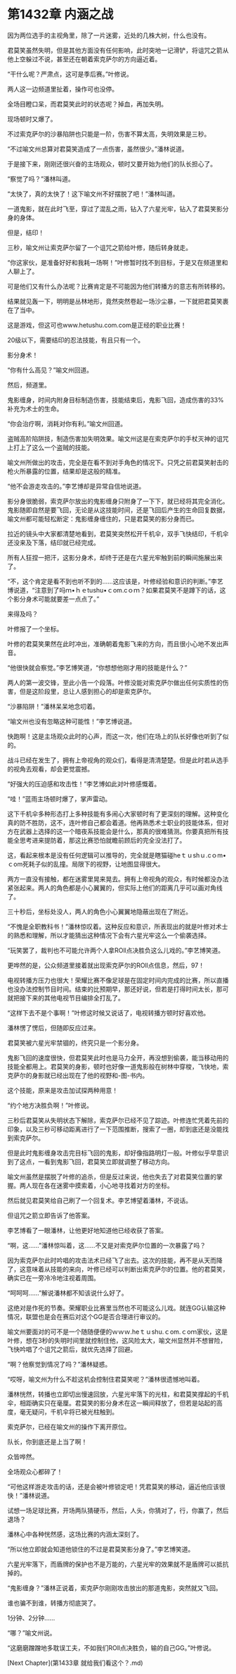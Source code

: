 # 第1432章 内涵之战

因为两位选手的主视角里，除了一片迷雾，近处的几株大树，什么也没有。

君莫笑虽然失明，但是其他方面没有任何影响，此时突地一记滑铲，将诅咒之箭从他上空躲过不说，甚至还在朝着索克萨尔的方向逼近着。

“干什么呢？严肃点，这可是季后赛。”叶修说。

两人这一边频道里扯着，操作可也没停。

全场目瞪口呆，而君莫笑此时的状态呢？掉血，再加失明。

现场顿时又爆了。

不过索克萨尔的沙暴陷阱也只能是一阶，伤害不算太高，失明效果是三秒。

“不过喻文州总算对君莫笑造成了一点伤害，虽然很少。”潘林说道。

于是接下来，刚刚还很兴奋的主场观众，顿时又要开始为他们的队长担心了。

“察觉了吗？”潘林叫道。

“太快了，真的太快了！这下喻文州不好摆脱了吧！”潘林叫道。

一道鬼影，就在此时飞至，穿过了混乱之雨，钻入了六星光牢，钻入了君莫笑影分身的身体。

但是，结印！

三秒，喻文州让索克萨尔留了一个诅咒之箭给叶修，随后转身就走。

“你这家伙，是准备好好和我耗一场啊！”叶修暂时找不到目标，于是又在频道里和人聊上了。

可是他们又有什么办法呢？比赛肯定是不可能因为他们转播方的意志有所转移的。

结果就见轰一下，明明是丛林地形，竟然突然卷起一场沙尘暴，一下就把君莫笑裹在了当中。

这是游戏，但这可也www.hetushu.com.com是正经的职业比赛！

20级以下，需要结印的忍法技能，有且只有一个。

影分身术！

“你有什么高见？”喻文州回道。

然后，频道里。

鬼影缠身，时间内附身目标制造伤害，技能结束后，鬼影飞回，造成伤害的33%补充为术士的生命。

“你会治疗啊，消耗对你有利。”喻文州回道。

盗贼高阶陷阱技，制造伤害加失明效果。喻文州这是在索克萨尔的手杖灭神的诅咒上打上了这么一个盗贼的技能。

喻文州所做出的攻击，完全是在看不到对手角色的情况下。只凭之前君莫笑射击的枪火所暴露的位置，结果却是这般的精准。

“他不会游走攻击的。”李艺博却是异常自信地说道。

影分身很脆弱，索克萨尔放出的鬼影缠身只附身了一下下，就已经将其完全消化。鬼影随即自然是要飞回，无论是从这技能时间，还是飞回后产生的生命回复数据，喻文州都可能轻松断定：鬼影缠身缠住的，只是君莫笑的影分身而已。

拉近的镜头中大家都清楚地看到，君莫笑突然松开千机伞，双手飞快结印，千机伞还没来及下落，结印就已经完成。

所有人狂捏一把汗，这影分身术，却终于还是在六星光牢触到前的瞬间施展出来了。

“不，这个肯定是看不到也听不到的……这应该是，叶修经验和意识的判断。”李艺博说道，“注意到了吗ｍ•ｈｅtushu•ｃom.cｏｍ？如果君莫笑不是蹲下的话，这个影分身术可能就要差一点点了。”

来得及吗？

叶修报了一个坐标。

叶修的君莫笑果然在此时冲出，准确朝着鬼影飞来的方向，而且很小心地不发出声音。

“他很快就会察觉。”李艺博笑道，“你想想他刚才用的技能是什么？”

两人的第一波交锋，至此小告一个段落。叶修没能对索克萨尔做出任何实质性的伤害，但是这阶段里，总让人感到担心的却是索克萨尔。

“沙暴陷阱！”潘林呆呆地念叨着。

“喻文州也没有忽略这种可能性！”李艺博说道。

快跑啊！这是主场观众此时的心声，而这一次，他们在场上的队长好像也听到了似的。

战斗已经在发生了，拥有上帝视角的观众们，看得是清清楚楚。但是此时若从选手的视角去观看，却会更觉震撼。

“好强大的压迫感和攻击性！”李艺博如此对叶修感慨着。

“哇！”蓝雨主场顿时爆了，掌声雷动。

这下千机伞多种形态打上多种技能有多闹心大家顿时有了更深刻的理解。这种变化真的防不胜防，这不，连叶修自己都会着道。他再熟悉术士职业的技能体系，但对方在武器上选择的这一个暗夜系技能会是什么，那真的很难猜测。你要真把所有技能全思考进来提防着，那这比赛恐怕就瞻前顾后的完全没法打了。

这，看起来根本是没有任何逻辑可以推导的，完全就是瞎猫碰heｔｕshｕ.cｏm•ｃom死耗子似的乱撞。局限下的视野，让地图显得很大。

两方一直没有接触，都在迷雾里晃来晃去。拥有上帝视角的观众，有时候都没办法紧张起来。两人的角色都是小心翼翼的，但实际上他们的距离几乎可以画对角线了。

三十秒后，坐标处没人，两人的角色小心翼翼地隐蔽出现在了附近。

“不愧是全职教科书！”潘林惊叹着。这种反应和意识，所表现出的就是叶修对术士的熟悉和理解，所以才能猜出这种情况下会有六星光牢这么一个偷袭选择。

“玩笑罢了，裁判也不可能允许两个人拿ROll点决胜负这么儿戏的。”李艺博笑道。

更哗然的是，公众频道里接着就出现索克萨尔的ROll点信息，然后，97！

电视转播方压力也很大！荣耀比赛不像足球是在固定时间内完成的比赛，所以直播也没办法控制节目时间。结束的比预期早，那还好说，但若是打得时间太长，那可就把接下来的其他电视节目编排全打乱了。

“这样下去不是个事啊！”叶修这时候又说话了，电视转播方顿时好喜欢他。

潘林愣了愣后，但随即反应过来。

君莫笑被六星光牢禁锢的，终究只是一个影分身。

鬼影飞回的速度很快，但君莫笑此时也是马力全开，再没想到偷袭，能当移动用的技能全都用上。君莫笑的身影，顿时也好像一道鬼影般在树林中穿梭，飞快地，索克萨尔的身影就已经出现在了他的视野和-图-书内。

这个技能，原来是攻击加试探两种用意！

“约个地方决胜负啊！”叶修说。

三秒后君莫笑从失明状态下解除，索克萨尔已经不见了踪迹。叶修连忙凭着先前的印象，以及三秒可移动距离进行了一下范围推断，搜索了一圈，却到底还是没能找到索克萨尔。

但是此时鬼影缠身攻击完目标飞回的鬼影，却好像指路明灯一般。叶修似乎早意识到了这点，一看到鬼影飞回，君莫笑立即就调整了移动方向。

喻文州虽然是摆脱了叶修的追杀，但是反过来说，他也失去了对君莫笑位置的掌握。两人现在各在迷雾中摸索着，小心地寻找着对方的坐标。

然后就见君莫笑给自己刷了一个回复术。李艺博望着潘林，不说话。

但诅咒之箭立即告诉了他答案。

李艺博看了一眼潘林，让他更好地知道他已经收获了答案。

“啊，这……”潘林惊叫着，这……不又是对索克萨尔位置的一次暴露了吗？

因为索克萨尔此时吟唱的攻击法术已经飞了出去。这次的技能，再不是从天而降了，这意味着从技能的来向，叶修已经可以判断出索克萨尔的位置。他的君莫笑，确实已在一旁冷冷地注视着周围。

“呵呵呵……”解说潘林都不知该说什么好了。

这绝对是作死的节奏。荣耀职业比赛里当然也不可能这么儿戏。就连GG认输这种情况，联盟也是会在赛后对这个GG是否合理进行审议的。

喻文州要面对的可不是一个随随便便的ｗｗｗ.heｔｕshu.ｃom.ｃoｍ家伙，这是叶修，想在3秒的失明时间里就控制住他，这风险太大，喻文州显然并不想冒险，飞快吟唱了个诅咒之箭后，就优先选择了回避。

“啊？他察觉到情况了吗？”潘林疑惑。

“哎呀，喻文州为什么不趁这机会控制住君莫笑呢？”潘林很遗憾地叫着。

潘林恍然，转播也立即切出慢速回放，六星光牢落下的光柱，和君莫笑撑起的千机伞，相距确实只在毫厘。君莫笑的影分身术在这一瞬间释放了，但若是站起的高度，毫无疑问，千机伞将已被光柱触到。

索克萨尔，已经在喻文州的操作下离开原位。

队长，你到底还是上当了啊！

众皆哗然。

全场观众心都碎了！

“可他这样游走攻击的话，还是会被叶修锁定吧！凭君莫笑的移动，逼近他应该很快！”潘林说道。

试想一场足球比赛，开场两队猜硬币，然后，人头，你猜对了，行，你赢了，然后退场？

潘林心中各种恍然感，这场比赛的内涵太深刻了。

“所以他立即就会知道他锁住的不过是君莫笑影分身了。”李艺博笑道。

六星光牢落下，而盾牌的保护也不是万能的，六星光牢的效果就不是盾牌可以抵抗掉的。

“鬼影缠身？”潘林正说着，索克萨尔刚刚攻击放出的那道鬼影，突然就又飞回。

谁也骗不到谁，转播方彻底哭了。

1分钟、2分钟……

“哪？”喻文州说。

“这磨磨蹭蹭地多耽误工夫，不如我们ROll点决胜负，输的自己GG。”叶修说。



[Next Chapter](第1433章 就给我们看这个？.md)